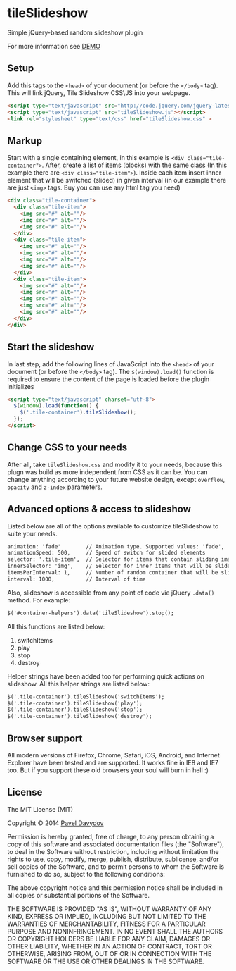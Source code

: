 # tileSlideshow
Simple jQuery-based random slideshow plugin

For more information see [DEMO](http://typical000.github.io/tileSlideshow)

Setup
-----
Add this tags to the `<head>` of your document (or before the `</body>` tag). This will link jQuery, Tile Slideshow CSS\JS into your webpage.

```html
<script type="text/javascript" src="http://code.jquery.com/jquery-latest.min.js"></script>
<script type="text/javascript" src="tileSlideshow.js"></script>
<link rel="stylesheet" type="text/css" href="tileSlideshow.css" >
```

Markup
------
Start with a single containing element, in this example is `<div class="tile-container">`. After, create a list of items (blocks) with the same class (In this example there are `<div class="tile-item">`).
Inside each item insert inner element that will be switched (slided) in given interval (in our example there are just `<img>` tags. Buy you can use any html tag you need)

```html
<div class="tile-container">
  <div class="tile-item">
    <img src="#" alt=""/>
    <img src="#" alt=""/>
    <img src="#" alt=""/>
  </div>
  <div class="tile-item">
    <img src="#" alt=""/>
    <img src="#" alt=""/>
    <img src="#" alt=""/>
    <img src="#" alt=""/>
  </div>
  <div class="tile-item">
    <img src="#" alt=""/>
    <img src="#" alt=""/>
    <img src="#" alt=""/>
    <img src="#" alt=""/>
    <img src="#" alt=""/>
  </div>
</div>
```

Start the slideshow
-------------------
In last step, add the following lines of JavaScript into the `<head>` of your document (or before the `</body>` tag).
The `$(window).load()` function is required to ensure the content of the page is loaded before the plugin initializes

```html
<script type="text/javascript" charset="utf-8">
  $(window).load(function() {
    $('.tile-container').tileSlideshow();
  });
</script>
```

Change CSS to your needs
------------------------

After all, take `tileSlideshow.css` and modify it to your needs, because this plugn was build as more independent from CSS as it can be. You can change anything according to your future website design,
except `overflow`, `opacity` and `z-index` parameters.

Advanced options & access to slideshow
--------------------------------------
Listed below are all of the options available to customize tileSlideshow to suite your needs.

```html
animation: 'fade'        // Animation type. Supported values: 'fade', 'moveUp', 'moveDown', 'moveLeft', 'moveRight'
animationSpeed: 500,     // Speed of switch for slided elements
selector: '.tile-item',  // Selector for items that contain sliding images/items
innerSelector: 'img',    // Selector for inner items that will be slided in given interval
itemsPerInterval: 1,     // Number of random container that will be slided in given interval
interval: 1000,          // Interval of time
```

Also, slideshow is accessible from any point of code vie jQuery `.data()` method. For example:
```html
$('#container-helpers').data('tileSlideshow').stop();
```

All this functions are listed below:

1. switchItems
2. play
3. stop
4. destroy

Helper strings have been added too for performing quick actions on slideshow. All this helper strings are listed below:
```html
$('.tile-container').tileSlideshow('switchItems');
$('.tile-container').tileSlideshow('play');
$('.tile-container').tileSlideshow('stop');
$('.tile-container').tileSlideshow('destroy');
```

Browser support
---------------
All modern versions of Firefox, Chrome, Safari, iOS, Android, and Internet Explorer have been tested and are supported.
It works fine in IE8 and IE7 too. But if you support these old browsers your soul will burn in hell :)

License
-------

The MIT License (MIT)

Copyright © 2014 [Pavel Davydov](<typical000@gmail.com>)

Permission is hereby granted, free of charge, to any person obtaining a copy of this software and associated documentation files (the "Software"), to deal in the Software without restriction, including without limitation the rights to use, copy, modify, merge, publish, distribute, sublicense, and/or sell copies of the Software, and to permit persons to whom the Software is furnished to do so, subject to the following conditions:

The above copyright notice and this permission notice shall be included in all copies or substantial portions of the Software.

THE SOFTWARE IS PROVIDED "AS IS", WITHOUT WARRANTY OF ANY KIND, EXPRESS OR IMPLIED, INCLUDING BUT NOT LIMITED TO THE WARRANTIES OF MERCHANTABILITY, FITNESS FOR A PARTICULAR PURPOSE AND NONINFRINGEMENT. IN NO EVENT SHALL THE AUTHORS OR COPYRIGHT HOLDERS BE LIABLE FOR ANY CLAIM, DAMAGES OR OTHER LIABILITY, WHETHER IN AN ACTION OF CONTRACT, TORT OR OTHERWISE, ARISING FROM, OUT OF OR IN CONNECTION WITH THE SOFTWARE OR THE USE OR OTHER DEALINGS IN THE SOFTWARE.



